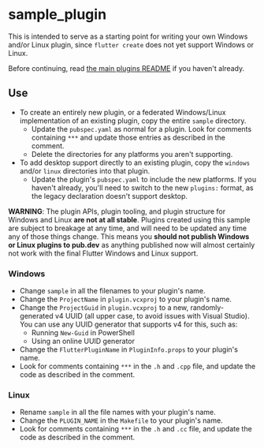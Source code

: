 # sample_plugin

This is intended to serve as a starting point for writing your own Windows
and/or Linux plugin, since `flutter create` does not yet support Windows
or Linux.

Before continuing, read [the main plugins README](../README.md) if you haven't already.

## Use

- To create an entirely new plugin, or a federated Windows/Linux implementation
  of an existing plugin, copy the entire `sample` directory.
  - Update the `pubspec.yaml` as normal for a plugin. Look for comments
    containing `***` and update those entries as described in the comment.
  - Delete the directories for any platforms you aren't supporting.
- To add desktop support directly to an existing plugin, copy the `windows`
  and/or `linux` directories into that plugin.
  - Update the plugin's `pubspec.yaml` to include the new platforms.
    If you haven't already, you'll need to switch to the new `plugins:`
    format, as the legacy declaration doesn't support desktop.

**WARNING**: The plugin APIs, plugin tooling, and plugin structure for
Windows and Linux **are not at all stable**. Plugins created using this
sample are subject to breakage at any time, and will need to be updated
any time any of those things change. This means you **should not publish
Windows or Linux plugins to pub.dev** as anything published now will
almost certainly not work with the final Flutter Windows and Linux support.

### Windows

- Change `sample` in all the filenames to your plugin's name.
- Change the `ProjectName` in `plugin.vcxproj` to your plugin's name.
- Change the `ProjectGuid` in `plugin.vcxproj` to a new, randomly-generated v4
  UUID (all upper case, to avoid issues with Visual Studio). You can use any
  UUID generator that supports v4 for this, such as:
    - Running `New-Guid` in PowerShell
    - Using an online UUID generator
- Change the `FlutterPluginName` in `PluginInfo.props` to your plugin's name.
- Look for comments containing `***` in the `.h` and `.cpp` file, and update
  the code as described in the comment.

### Linux

- Rename `sample` in all the file names with your plugin's name.
- Change the `PLUGIN_NAME` in the `Makefile` to your plugin's name.
- Look for comments containing `***` in the `.h` and `.cc` file, and update
  the code as described in the comment.

